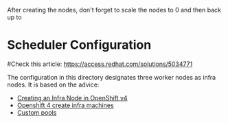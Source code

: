 After creating the nodes, don't forget to scale the nodes to 0 and then back up to

# Scheduler Configuration

#Check this article:
https://access.redhat.com/solutions/5034771

The configuration in this directory designates three worker nodes as infra nodes. It is based on the advice:

* [Creating an Infra Node in OpenShift v4](https://access.redhat.com/solutions/4287111)
* [Openshift 4 create infra machines ](https://access.redhat.com/solutions/4342791)
* [Custom pools](https://github.com/openshift/machine-config-operator/blob/master/docs/custom-pools.md)
